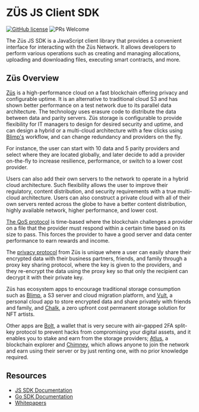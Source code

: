 # ZÜS JS Client SDK

[![GitHub license](https://img.shields.io/badge/License-MIT-blue.svg)](./LICENSE) ![PRs Welcome](https://img.shields.io/badge/PRs-welcome-brightgreen.svg)

The Züs JS SDK is a JavaScript client library that provides a convenient interface for interacting with the Züs Network. It allows developers to perform various operations such as creating and managing allocations, uploading and downloading files, executing smart contracts, and more.

## Züs Overview

[Züs](https://zus.network/) is a high-performance cloud on a fast blockchain offering privacy and configurable uptime. It is an alternative to traditional cloud S3 and has shown better performance on a test network due to its parallel data architecture. The technology uses erasure code to distribute the data between data and parity servers. Züs storage is configurable to provide flexibility for IT managers to design for desired security and uptime, and can design a hybrid or a multi-cloud architecture with a few clicks using [Blimp's](https://blimp.software/) workflow, and can change redundancy and providers on the fly.

For instance, the user can start with 10 data and 5 parity providers and select where they are located globally, and later decide to add a provider on-the-fly to increase resilience, performance, or switch to a lower cost provider.

Users can also add their own servers to the network to operate in a hybrid cloud architecture. Such flexibility allows the user to improve their regulatory, content distribution, and security requirements with a true multi-cloud architecture. Users can also construct a private cloud with all of their own servers rented across the globe to have a better content distribution, highly available network, higher performance, and lower cost.

[The QoS protocol](https://medium.com/0chain/qos-protocol-weekly-debrief-april-12-2023-44524924381f) is time-based where the blockchain challenges a provider on a file that the provider must respond within a certain time based on its size to pass. This forces the provider to have a good server and data center performance to earn rewards and income.

The [privacy protocol](https://zus.network/build) from Züs is unique where a user can easily share their encrypted data with their business partners, friends, and family through a proxy key sharing protocol, where the key is given to the providers, and they re-encrypt the data using the proxy key so that only the recipient can decrypt it with their private key.

Züs has ecosystem apps to encourage traditional storage consumption such as [Blimp](https://blimp.software/), a S3 server and cloud migration platform, and [Vult](https://vult.network/), a personal cloud app to store encrypted data and share privately with friends and family, and [Chalk](https://chalk.software/), a zero upfront cost permanent storage solution for NFT artists.

Other apps are [Bolt](https://bolt.holdings/), a wallet that is very secure with air-gapped 2FA split-key protocol to prevent hacks from compromising your digital assets, and it enables you to stake and earn from the storage providers; [Atlus](https://atlus.cloud/), a blockchain explorer and [Chimney](https://demo.chimney.software/), which allows anyone to join the network and earn using their server or by just renting one, with no prior knowledge required.


## Resources

- [JS SDK Documentation](https://0chain.github.io/js-sdk/)
- [Go SDK Documentation](https://docs-old.zus.network/guides/zus-gosdk)
- [Whitepapers](https://zus.network/whitepapers/?v=1)
<!--
## Configure package and its deployment on NPM
- Replace all instances of `your-package-name` with your package name
- Replace all instances of `your-org` with your GitHub org name / your username
- Required Settings in Github Repo Settings:
  - Enable Permission: Allow GitHub Actions to create and approve pull requests: https://github.com/changesets/changesets/discussions/1090
  - Add `NPM_TOKEN` to your Repo Actions Secrets.

## Deploy Docusaurus on GitHub pages
- Set GitHub Pages source to "GitHub Actions"
  - Go to Settings -> Pages section -> Build and deployment -> Source: GitHub Actions

## Issues
- Is `changeset` unable to publish? 
  - https://github.com/changesets/action/issues/98#issuecomment-2546826646
-->

